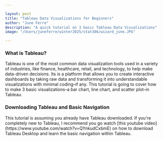 ```yaml
---

layout: post
title: "Tableau Data Visualizations for Beginners"
author: "June Ferre"
description: "A quick tutorial on 3 basic Tableau Data Visualizations"
image: "/Users/juneferre/winter2025/stat386/wizard_june.JPG"

---
```


<h3> What is Tableau? </h3>
   <p> Tableau is one of the most common data visualization tools used in a variety of industries, like finance, healthcare, retail, and technology, to help make data-driven decisions. Its is a platform that allows you to create interactive dashboards by taking raw data and transforming it into understandable visualizations with minimal coding–if any. This tutorial is going to cover how to make 3 basic visualizations–a bar chart, line chart, and scatter plot–in Tableau. </p>

<h3> Downloading Tableau and Basic Navigation </h3>
    <p> This tutorial is assuming you already have Tableau downloaded. If you're completely new to Tableau, I recommend you go watch [this youtube video](https://www.youtube.com/watch?v=QYnkudCxbmE) on how to download Tableau Desktop and learn the basic navigation within Tableau. </p>